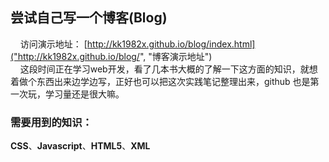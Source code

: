 ## 尝试自己写一个博客(Blog)
&#160;&#160;&#160;&#160;访问演示地址：
[http://kk1982x.github.io/blog/index.html]("http://kk1982x.github.io/blog/", "博客演示地址")  
&#160;&#160;&#160;&#160;这段时间正在学习web开发，看了几本书大概的了解一下这方面的知识，就想着做个东西出来边学边写，正好也可以把这次实践笔记整理出来，github 也是第一次玩，学习量还是很大嘛。
### 需要用到的知识：
**CSS**、**Javascript**、**HTML5**、**XML**
